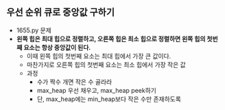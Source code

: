 




## 우선 순위 큐로 중앙값 구하기 
- 1655.py 문제
- **왼쪽 힙은 최대 힙으로 정렬하고, 오른쪽 힙은 최소 힙으로 정렬하면 왼쪽 힙의 첫번째 요소는 항상 중앙값이 된다.**
  - 이때 왼쪽 힙의 첫번째 요소는 최대 힙에서 가장 큰 값이다.
  - 마찬가지로 오른쪽 힙의 첫번째 요소는 최소 힙에서 가장 작은 값
  - 과정
    - 수가 짝수 개면 작은 수 골라라 
    - max_heap 우선 채우고, max_heap peek하기 
    - 단, max_heap에는 min_heap보다 작은 수만 존재하도록 
